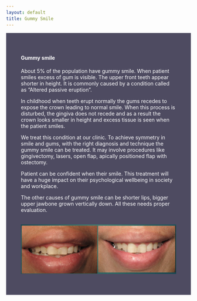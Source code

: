 ```yaml
---
layout: default
title: Gummy Smile
---
```


<div class="row">
<div class="col-xs-12 featured-text no-gutters" style="background: #4e4b61; color: white; url() center; padding: 8%;">

<h4>Gummy smile</h4>
<p></p>

<p>About 5% of the population have gummy smile. When patient smiles excess of gum is visible. The upper front teeth appear shorter in height. It is commonly caused by a condition called as “Altered passive eruption”. 
</p>

<p>In childhood when teeth erupt normally the gums recedes to expose the crown leading to normal smile. When this process is disturbed, the gingiva does not recede and as a result the crown looks smaller in height and excess tissue is seen when the patient smiles.
</p>

<p>We treat this condition at our clinic. To achieve symmetry in smile and gums, with the right diagnosis and technique the gummy smile can be treated. It may involve procedures like gingivectomy, lasers, open flap, apically positioned flap with ostectomy. 
</p>

<p>Patient can be confident when their smile. This treatment will have a huge impact on their psychological wellbeing in society and workplace.
</p>

<p>The other causes of gummy smile can be shorter lips, bigger upper jawbone grown vertically down. All these needs proper evaluation.
</p>


<p>
<br />
<img alt="Gummy smile before and after" src="/images/gummy_smile_before_and_after.jpg" />
</p>

